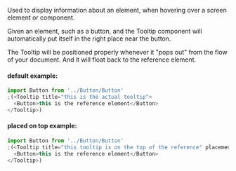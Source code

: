 Used to display information about an element, when hovering over a screen element or component.

Given an element, such as a button, and the Tooltip component will automatically put itself in the right place near the button.

The Tooltip will be positioned properly whenever it "pops out" from the flow of your document. And it will float back to the reference element.

#### default example:

```js
import Button from '../Button/Button'
;(<Tooltip title="this is the actual tooltip">
  <Button>this is the reference element</Button>
</Tooltip>)
```

#### placed on top example:

```js
import Button from '../Button/Button'
;(<Tooltip title="this tooltip is on the top of the reference" placement="top">
  <Button>this is the reference element</Button>
</Tooltip>)
```
